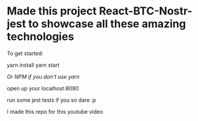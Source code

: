 
# Made this project React-BTC-Nostr-jest to showcase all these amazing technologies

To get started:

yarn install
yarn start

*Or NPM if you don't use yarn*

open up your localhost:8080

run some jest tests if you so dare :p

I made this repo for this youtube video 

